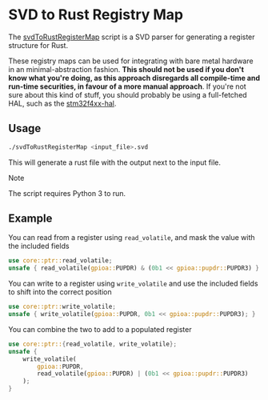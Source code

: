 # SVD to Rust Registry Map

The
[svdToRustRegisterMap](https://github.com/JosefUtbult/svdToRustRegisterMap/blob/main/svdToRustRegisterMap)
script is a SVD parser for generating a register structure for Rust. 

These registry maps can be used for integrating with bare metal hardware in an
minimal-abstraction fashion. **This should not be used if you don't know what
you're doing, as this approach disregards all compile-time and run-time
securities, in favour of a more manual approach**. If you're not sure about
this kind of stuff, you should probably be using a full-fetched HAL, such as
the [stm32f4xx-hal](https://github.com/stm32-rs/stm32f4xx-hal).

## Usage

```bash
./svdToRustRegisterMap <input_file>.svd
```

This will generate a rust file with the output next to the input file.

> [!NOTE]
> The script requires Python 3 to run.

## Example

You can read from a register using `read_volatile`, and mask the value with the
included fields
```rust
use core::ptr::read_volatile;
unsafe { read_volatile(gpioa::PUPDR) & (0b1 << gpioa::pupdr::PUPDR3) }
```

You can write to a register using `write_volatile` and use the included fields
to shift into the correct position
```rust
use core::ptr::write_volatile;
unsafe { write_volatile(gpioa::PUPDR, 0b1 << gpioa::pupdr::PUPDR3); }
```

You can combine the two to add to a populated register
```rust
use core::ptr::{read_volatile, write_volatile};
unsafe {
    write_volatile(
        gpioa::PUPDR,
        read_volatile(gpioa::PUPDR) | (0b1 << gpioa::pupdr::PUPDR3)
    );
}
```

